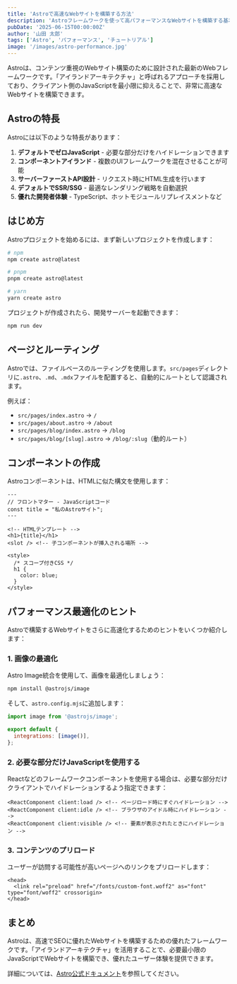 ```yaml
---
title: 'Astroで高速なWebサイトを構築する方法'
description: 'Astroフレームワークを使って高パフォーマンスなWebサイトを構築する基本的な手順を解説します。'
pubDate: '2025-06-15T00:00:00Z'
author: '山田 太郎'
tags: ['Astro', 'パフォーマンス', 'チュートリアル']
image: '/images/astro-performance.jpg'
---
```


Astroは、コンテンツ重視のWebサイト構築のために設計された最新のWebフレームワークです。「アイランドアーキテクチャ」と呼ばれるアプローチを採用しており、クライアント側のJavaScriptを最小限に抑えることで、非常に高速なWebサイトを構築できます。

## Astroの特長

Astroには以下のような特長があります：

1. **デフォルトでゼロJavaScript** - 必要な部分だけをハイドレーションできます
2. **コンポーネントアイランド** - 複数のUIフレームワークを混在させることが可能
3. **サーバーファーストAPI設計** - リクエスト時にHTML生成を行います
4. **デフォルトでSSR/SSG** - 最適なレンダリング戦略を自動選択
5. **優れた開発者体験** - TypeScript、ホットモジュールリプレイスメントなど

## はじめ方

Astroプロジェクトを始めるには、まず新しいプロジェクトを作成します：

```bash
# npm
npm create astro@latest

# pnpm
pnpm create astro@latest

# yarn
yarn create astro
```

プロジェクトが作成されたら、開発サーバーを起動できます：

```bash
npm run dev
```

## ページとルーティング

Astroでは、ファイルベースのルーティングを使用します。`src/pages`ディレクトリに`.astro`、`.md`、`.mdx`ファイルを配置すると、自動的にルートとして認識されます。

例えば：

- `src/pages/index.astro` → `/`
- `src/pages/about.astro` → `/about`
- `src/pages/blog/index.astro` → `/blog`
- `src/pages/blog/[slug].astro` → `/blog/:slug`（動的ルート）

## コンポーネントの作成

Astroコンポーネントは、HTMLに似た構文を使用します：

```astro
---
// フロントマター - JavaScriptコード
const title = "私のAstroサイト";
---

<!-- HTMLテンプレート -->
<h1>{title}</h1>
<slot /> <!-- 子コンポーネントが挿入される場所 -->

<style>
  /* スコープ付きCSS */
  h1 {
    color: blue;
  }
</style>
```

## パフォーマンス最適化のヒント

Astroで構築するWebサイトをさらに高速化するためのヒントをいくつか紹介します：

### 1. 画像の最適化

Astro Image統合を使用して、画像を最適化しましょう：

```bash
npm install @astrojs/image
```

そして、`astro.config.mjs`に追加します：

```js
import image from '@astrojs/image';

export default {
  integrations: [image()],
};
```

### 2. 必要な部分だけJavaScriptを使用する

Reactなどのフレームワークコンポーネントを使用する場合は、必要な部分だけクライアントでハイドレーションするよう指定できます：

```astro
<ReactComponent client:load /> <!-- ページロード時にすぐハイドレーション -->
<ReactComponent client:idle /> <!-- ブラウザのアイドル時にハイドレーション -->
<ReactComponent client:visible /> <!-- 要素が表示されたときにハイドレーション -->
```

### 3. コンテンツのプリロード

ユーザーが訪問する可能性が高いページへのリンクをプリロードします：

```astro
<head>
  <link rel="preload" href="/fonts/custom-font.woff2" as="font" type="font/woff2" crossorigin>
</head>
```

## まとめ

Astroは、高速でSEOに優れたWebサイトを構築するための優れたフレームワークです。「アイランドアーキテクチャ」を活用することで、必要最小限のJavaScriptでWebサイトを構築でき、優れたユーザー体験を提供できます。

詳細については、[Astro公式ドキュメント](https://docs.astro.build/ja/getting-started/)を参照してください。
